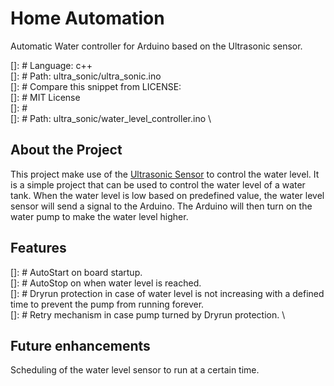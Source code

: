 # Home Automation

Automatic Water controller for Arduino based on the Ultrasonic sensor.

[]: # Language: c++ \
[]: # Path: ultra_sonic/ultra_sonic.ino \
[]: # Compare this snippet from LICENSE: \
[]: # MIT License \
[]: # \
[]: # Path: ultra_sonic/water_level_controller.ino \

## About the Project

This project make use of the [Ultrasonic Sensor](https://arduinogetstarted.com/tutorials/arduino-ultrasonic-sensor) to control the water level. It is a simple project that can be used to control the water level of a water tank. When the water level is low based on predefined value, the water level sensor will send a signal to the Arduino. The Arduino will then turn on the water pump to make the water level higher.

## Features

[]: # AutoStart on board startup. \
[]: # AutoStop on when water level is reached. \
[]: # Dryrun protection in case of water level is not increasing with a defined time to prevent the pump from running forever. \
[]: # Retry mechanism in case pump turned by Dryrun protection. \

## Future enhancements

Scheduling of the water level sensor to run at a certain time.

